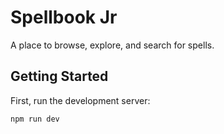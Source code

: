 # Spellbook Jr

A place to browse, explore, and search for spells.

## Getting Started

First, run the development server:

```bash
npm run dev
```
